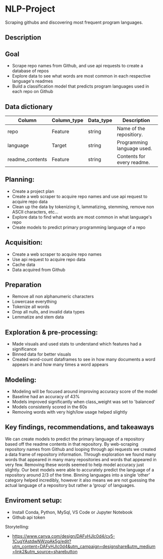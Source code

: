 # NLP-Project
Scraping githubs and discovering most frequent program languages.

## Description


## Goal

* Scrape repo names from Github, and use api requests to create a database of repos
* Explore data to see what words are most common in each respective language's readmes
* Build a classification model that predicts program languages used in each repo on Github


## Data dictionary

| Column         | Column_type | Data_type| Description              |
|----------------|-------------|----------|--------------------------|
|repo            |Feature      |string    |Name of the repositiory.  |
|language        |Target       |string    |Programming language used.|
|readme_contents |Feature      |string    |Contents for every readme.|


## Planning:
- Create a project plan
- Create a web scraper to acquire repo names and use api request to acquire repo data
- Clean up the data by tokenizing it, lammatizing, stemming, remove non ASCII characters, etc...
- Explore data to find what words are most common in what language's repo
- Create models to predict primary programming language of a repo


## Acquisition:
  
- Create a web scraper to acquire repo names
- Use api request to acquire repo data
- Cache data
- Data acquired from Github


## Preparation
- Remove all non alphanumeric characters
- Lowercase everything
- Tokenize all words
- Drop all nulls, and invalid data types
- Lemmatize and stem data


## Exploration & pre-processing:
- Made visuals and used stats to understand which features had a significance
- Binned data for better visuals
- Created word-count dataframes to see in how many documents a word appears in and how many times a word appears


## Modeling:
- Modeling will be focused around improving accuracy score of the model
- Baseline had an accuracy of 43%
- Models improved significantly when class_weight was set to 'balanced'
- Models consistenly scored in the 60s
- Removing words with very high/low usage helped slightly


## Key findings, recommendations, and takeaways
We can create models to predict the primary language of a repository based off the readme contents in that repository. By web-scraping repository names from Github and looping through api requests we created a data frame of repository information. Through exploration we found many words that appeared in many many repositories and words that appeared in very few. Removing these words seemed to help model accuracy just slightly. Our best models were able to accurately predict the language of a repository around 2/3 of the time. Binning languages into a single ‘other’ category helped incredibly, however it also means we are not guessing the actual language of a repository but rather a ‘group’ of languages.


## Enviroment setup: 
- Install Conda, Python, MySql, VS Code or Jupyter Notebook
- Github api token

Storytelling:
- https://www.canva.com/design/DAFyHJlc0d4/cy5-1CugYAstdwNWzpAk5g/edit?utm_content=DAFyHJlc0d4&utm_campaign=designshare&utm_medium=link2&utm_source=sharebutton